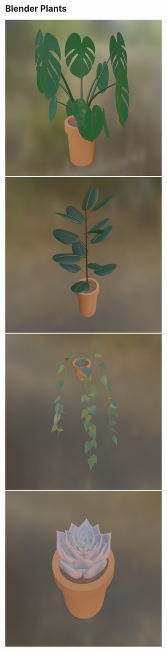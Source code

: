 # Blender Plants


<img src="Images/Monstera.png" alt="Image 1" width="700" height="500">
<img src="Images/Ficus.png" alt="Image 1" width="700" height="500">
<img src="Images/Pothos.png" alt="Image 1" width="700" height="500">
<img src="Images/Succulent.png" alt="Image 1" width="700" height="500">
